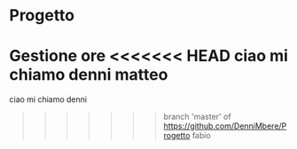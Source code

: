 # Progetto
Gestione ore 
<<<<<<< HEAD
ciao mi chiamo denni
matteo
=======
ciao mi chiamo denni
>>>>>>> branch 'master' of https://github.com/DenniMbere/Progetto
fabio
